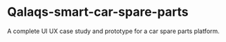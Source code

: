 # Qalaqs-smart-car-spare-parts
A complete UI UX case study and prototype for a car spare parts platform.
